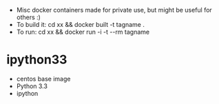 * Misc docker containers made for private use, but might be useful for others :)
* To build it: cd xx && docker built -t tagname .
* To run: cd xx && docker run -i -t --rm tagname

# ipython33
* centos base image
* Python 3.3
* ipython
